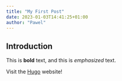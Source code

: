 ```yaml
---
title: "My First Post"
date: 2023-01-03T14:41:25+01:00
author: "Pawel"
---
```


## Introduction

This is **bold** text, and this is *emphasized* text.

Visit the [Hugo](https://gohugo.io) website!

